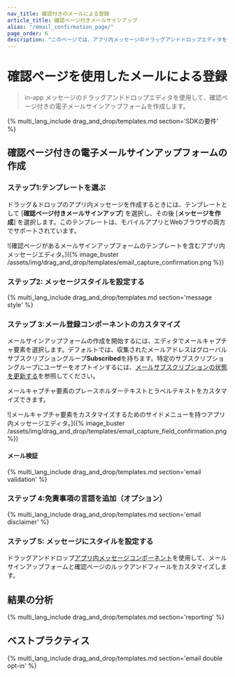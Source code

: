 ```yaml
---
nav_title: 確認付きのメールによる登録
article_title: 確認ページ付きメールサインアップ
alias: "/email_confirmation_page/"
page_order: 6
description: "このページでは、アプリ内メッセージのドラッグアンドドロップエディタを使用して、確認ページを持つ電子メールサインアップフォームを作成する方法について説明します。"
---
```


# 確認ページを使用したメールによる登録

> in-app メッセージのドラッグアンドドロップエディタを使用して、確認ページ付きの電子メールサインアップフォームを作成します。

{% multi_lang_include drag_and_drop/templates.md section='SDKの要件' %}

## 確認ページ付きの電子メールサインアップフォームの作成

### ステップ1:テンプレートを選ぶ

ドラッグ＆ドロップのアプリ内メッセージを作成するときには、テンプレートとして [**確認ページ付きメールサインアップ**] を選択し、その後 [**メッセージを作成**] を選択します。このテンプレートは、モバイルアプリとWebブラウザの両方でサポートされています。

![確認ページがあるメールサインアップフォームのテンプレートを含むアプリ内メッセージエディタ。]({% image_buster /assets/img/drag_and_drop/templates/email_capture_confirmation.png %})

### ステップ2: メッセージスタイルを設定する

{% multi_lang_include drag_and_drop/templates.md section='message style' %}

### ステップ 3:メール登録コンポーネントのカスタマイズ

メールサインアップフォームの作成を開始するには、エディタでメールキャプチャ要素を選択します。デフォルトでは、収集されたメールアドレスはグローバルサブスクリプショングループ**Subscribed**を持ちます。特定のサブスクリプショングループにユーザーをオプトインするには、[メールサブスクリプションの状態を更新する]({{site.baseurl}}/user_guide/message_building_by_channel/email/managing_user_subscriptions#updating-email-subscription-states)を参照してください。

メールキャプチャ要素のプレースホルダーテキストとラベルテキストをカスタマイズできます。

![メールキャプチャ要素をカスタマイズするためのサイドメニューを持つアプリ内メッセージエディタ。]({% image_buster /assets/img/drag_and_drop/templates/email_capture_field_confirmation.png %})

#### メール検証

{% multi_lang_include drag_and_drop/templates.md section='email validation' %}

### ステップ 4:免責事項の言語を追加（オプション）

{% multi_lang_include drag_and_drop/templates.md section='email disclaimer' %}

### ステップ 5: メッセージにスタイルを設定する

ドラッグアンドドロップ[アプリ内メッセージコンポーネント]({{site.baseurl}}/user_guide/message_building_by_channel/in-app_messages/drag_and_drop/style_settings/#message-components)を使用して、メールサインアップフォームと確認ページのルックアンドフィールをカスタマイズします。

## 結果の分析

{% multi_lang_include drag_and_drop/templates.md section='reporting' %}

## ベストプラクティス

{% multi_lang_include drag_and_drop/templates.md section='email double opt-in' %}


